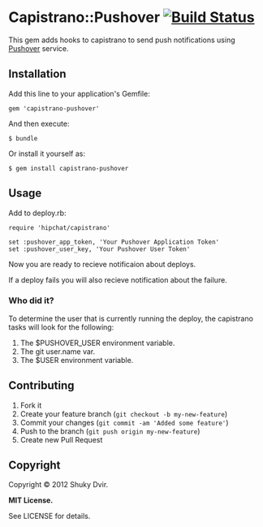# Capistrano::Pushover [![Build Status](https://secure.travis-ci.org/shukydvir/capistrano-pushover.png)](http://travis-ci.org/shukydvir/capistrano-pushover)

This gem adds hooks to capistrano to send push notifications using [Pushover](https://pushover.net/) service.

## Installation

Add this line to your application's Gemfile:

    gem 'capistrano-pushover'

And then execute:

    $ bundle

Or install it yourself as:

    $ gem install capistrano-pushover

## Usage

Add to deploy.rb:

	require 'hipchat/capistrano'
	
	set :pushover_app_token, 'Your Pushover Application Token'
	set :pushover_user_key, 'Your Pushover User Token'
	
Now you are ready to recieve notificaion about deploys.

If a deploy fails you will also recieve notification about the failure.

### Who did it?

To determine the user that is currently running the deploy, the capistrano tasks will look for the following:

1. The $PUSHOVER_USER environment variable.
2. The git user.name var.
3. The $USER environment variable.

## Contributing

1. Fork it
2. Create your feature branch (`git checkout -b my-new-feature`)
3. Commit your changes (`git commit -am 'Added some feature'`)
4. Push to the branch (`git push origin my-new-feature`)
5. Create new Pull Request

## Copyright

Copyright &copy; 2012 Shuky Dvir.

**MIT License.**

See LICENSE for details.